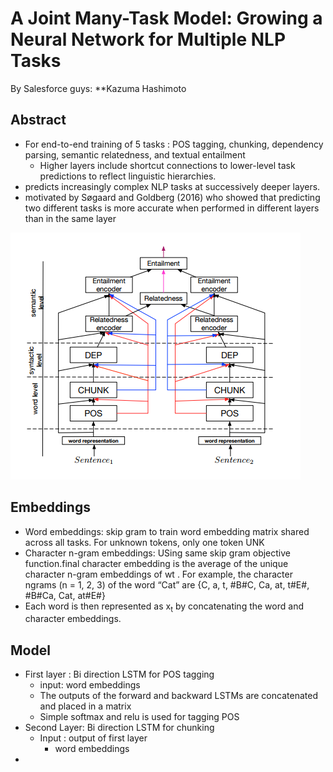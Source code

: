 # A Joint Many-Task Model: Growing a Neural Network for Multiple NLP Tasks

By Salesforce guys: **Kazuma Hashimoto

## Abstract
- For end-to-end training of 5 tasks : POS tagging, chunking, dependency parsing, semantic relatedness, and textual entailment
  -  Higher layers include
shortcut connections to lower-level
task predictions to reflect linguistic hierarchies.
 - predicts increasingly
complex NLP tasks at successively deeper layers.
 - motivated by Søgaard and
Goldberg (2016) who showed that predicting two
different tasks is more accurate when performed in
different layers than in the same layer

![architecture.PNG](1.PNG)

## Embeddings
- Word embeddings: skip gram to train word embedding matrix shared across all tasks. For unknown tokens, only one token UNK
- Character n-gram embeddings: USing same skip gram objective function.final character embedding
is the average of the unique character n-gram
embeddings of wt
. For example, the character ngrams
(n = 1, 2, 3) of the word “Cat” are {C, a,
t, #B#C, Ca, at, t#E#, #B#Ca, Cat, at#E#}
- Each word is then represented as x<sub>t</sub> by concatenating the word and character embeddings.
 ## Model
 - First layer : Bi direction LSTM for POS tagging
    - input: word embeddings
    - The outputs of the forward and backward LSTMs are concatenated and placed in a matrix
    - Simple softmax and relu is used for tagging POS
 - Second Layer: Bi direction LSTM for chunking
    - Input : output of first layer
       - word embeddings
 - 
